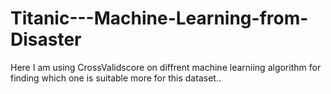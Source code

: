 # Titanic---Machine-Learning-from-Disaster
Here  I am using CrossValidscore on diffrent machine learniing algorithm for finding which one is suitable more for this dataset..
